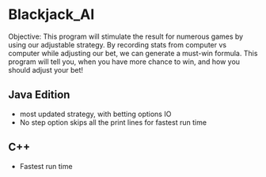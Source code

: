 # Blackjack_AI
Objective: This program will stimulate the result for numerous games by using our adjustable strategy. By recording stats from computer vs computer while adjusting our bet, we can generate a must-win formula. This program will tell you, when you have more chance to win, and how you should adjust your bet! 
## Java Edition
- most updated strategy, with betting options IO
- No step option skips all the print lines for fastest run time
## C++
- Fastest run time

